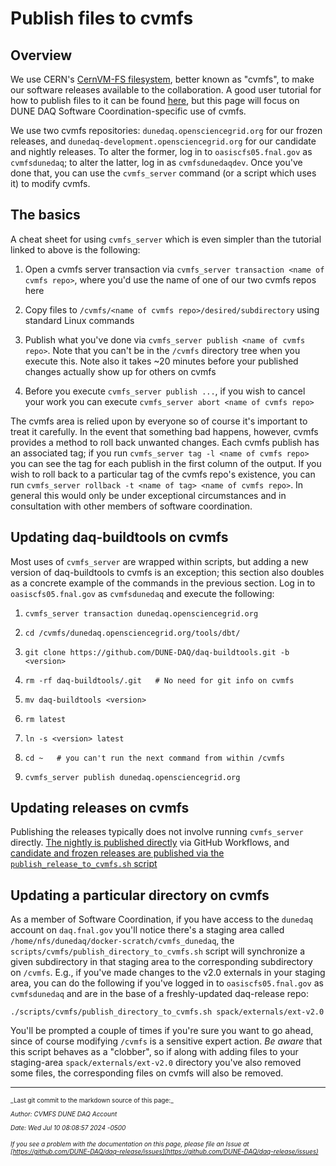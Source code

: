 # Publish files to cvmfs

## Overview

We use CERN's [CernVM-FS filesystem](https://cernvm.cern.ch/fs/),
better known as "cvmfs", to make our software releases available to
the collaboration. A good user tutorial for how to publish files to it can be found [here](https://cvmfs-contrib.github.io/cvmfs-tutorial-2021/04_publishing/), but this page will focus on DUNE DAQ Software Coordination-specific use of cvmfs.

We use two cvmfs repositories: `dunedaq.opensciencegrid.org` for our frozen releases, and `dunedaq-development.opensciencegrid.org` for our candidate and nightly releases. To alter the former, log in to `oasiscfs05.fnal.gov` as `cvmfsdunedaq`; to alter the latter, log in as `cvmfsdunedaqdev`. Once you've done that, you can use the `cvmfs_server` command (or a script which uses it) to modify cvmfs. 

## The basics

A cheat sheet for using `cvmfs_server` which is even simpler than the tutorial linked to above is the following:


1. Open a cvmfs server transaction via `cvmfs_server transaction <name of cvmfs repo>`, where you'd use the name of one of our two cvmfs repos here


1. Copy files to `/cvmfs/<name of cvmfs repo>/desired/subdirectory` using standard Linux commands


1. Publish what you've done via `cvmfs_server publish <name of cvmfs repo>`. Note that you can't be in the `/cvmfs` directory tree when you execute this. Note also it takes ~20 minutes before your published changes actually show up for others on cvmfs


1. Before you execute `cvmfs_server publish ...`, if you wish to cancel your work you can execute `cvmfs_server abort <name of cvmfs repo>`

The cvmfs area is relied upon by everyone so of course it's important to treat it carefully. In the event that something bad happens, however, cvmfs provides a method to roll back unwanted changes. Each cvmfs publish has an associated tag; if you run `cvmfs_server tag -l <name of cvmfs repo>` you can see the tag for each publish in the first column of the output. If you wish to roll back to a particular tag of the cvmfs repo's existence, you can run `cvmfs_server rollback -t <name of tag> <name of cvmfs repo>`. In general this would only be under exceptional circumstances and in consultation with other members of software coordination. 

## Updating daq-buildtools on cvmfs

Most uses of `cvmfs_server` are wrapped within scripts, but adding a
new version of daq-buildtools to cvmfs is an exception; this section
also doubles as a concrete example of the commands in the previous
section. Log in to `oasiscfs05.fnal.gov` as `cvmfsdunedaq` and execute the following:



1. `cvmfs_server transaction dunedaq.opensciencegrid.org`


1. `cd /cvmfs/dunedaq.opensciencegrid.org/tools/dbt/`


1. `git clone https://github.com/DUNE-DAQ/daq-buildtools.git -b <version>`


1. `rm -rf daq-buildtools/.git   # No need for git info on cvmfs`


1. `mv daq-buildtools <version>`


1. `rm latest`


1. `ln -s <version> latest`


1. `cd ~   # you can't run the next command from within /cvmfs`


1. `cvmfs_server publish dunedaq.opensciencegrid.org`

## Updating releases on cvmfs

Publishing the releases typically does not involve running `cvmfs_server` directly. [The nightly is published directly](https://dune-daq-sw.readthedocs.io/en/latest/packages/daq-release/ci_github_action/#how-the-nightly-releases-are-made) via GitHub Workflows, and [candidate and frozen releases are published via the `publish_release_to_cvmfs.sh` script](https://dune-daq-sw.readthedocs.io/en/latest/packages/daq-release/create_release_spack/#building-candidate-releases)

## Updating a particular directory on cvmfs

As a member of Software Coordination, if you have access to the `dunedaq` account on `daq.fnal.gov` you'll notice there's a staging area called `/home/nfs/dunedaq/docker-scratch/cvmfs_dunedaq`, the `scripts/cvmfs/publish_directory_to_cvmfs.sh` script will synchronize a given subdirectory in that staging area to the corresponding subdirectory on `/cvmfs`. E.g., if you've made changes to the v2.0 externals in your staging area, you can do the following if you've logged in to `oasiscfs05.fnal.gov` as `cvmfsdunedaq` and are in the base of a freshly-updated daq-release repo:
```
./scripts/cvmfs/publish_directory_to_cvmfs.sh spack/externals/ext-v2.0 
``` 
You'll be prompted a couple of times if you're sure you want to go ahead, since of course modifying `/cvmfs` is a sensitive expert action. _Be aware_ that this script behaves as a "clobber", so if along with adding files to your staging-area `spack/externals/ext-v2.0` directory you've also removed some files, the corresponding files on cvmfs will also be removed. 


-----

<font size="1">
_Last git commit to the markdown source of this page:_


_Author: CVMFS DUNE DAQ Account_

_Date: Wed Jul 10 08:08:57 2024 -0500_

_If you see a problem with the documentation on this page, please file an Issue at [https://github.com/DUNE-DAQ/daq-release/issues](https://github.com/DUNE-DAQ/daq-release/issues)_
</font>
